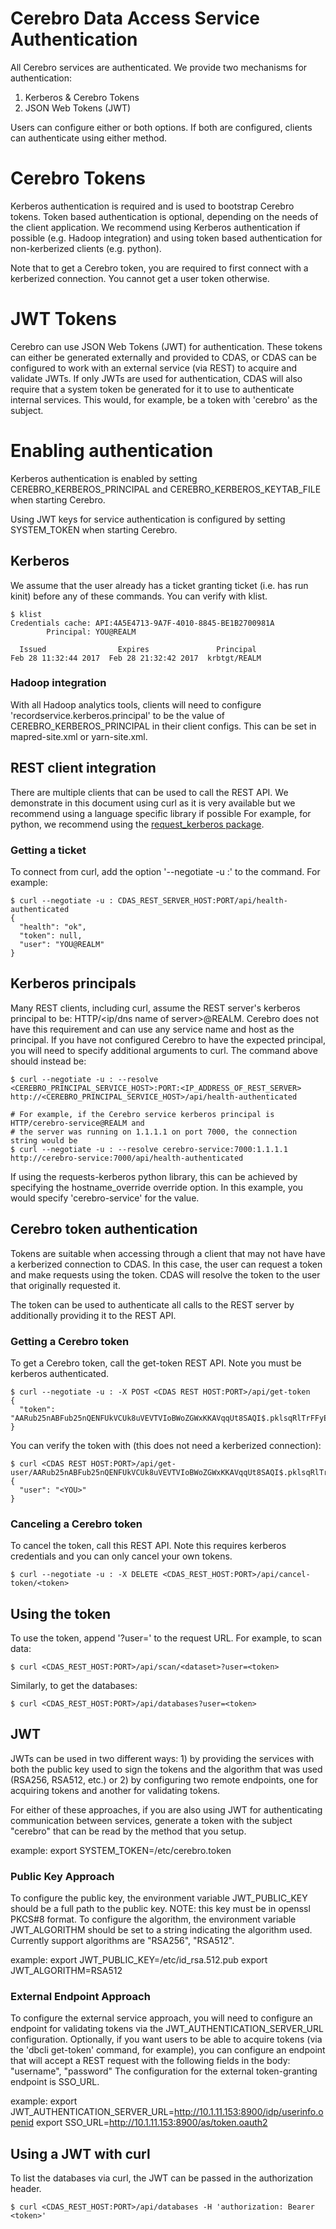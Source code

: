 # Cerebro Data Access Service Authentication

All Cerebro services are authenticated. We provide two mechanisms for authentication:

1. Kerberos & Cerebro Tokens
2. JSON Web Tokens (JWT)

Users can configure either or both options. If both are configured, clients can
authenticate using either method.

# Cerebro Tokens
Kerberos authentication is required and is used to bootstrap Cerebro tokens. Token
based authentication is optional, depending on the needs of the client application. We
recommend using Kerberos authentication if possible (e.g. Hadoop integration) and
using token based authentication for non-kerberized clients (e.g. python).

Note that to get a Cerebro token, you are required to first connect with a kerberized
connection. You cannot get a user token otherwise.

# JWT Tokens

Cerebro can use JSON Web Tokens (JWT) for authentication.
These tokens can either be generated externally and provided to CDAS, or CDAS can be
configured to work with an external service (via REST) to acquire and validate JWTs.
If only JWTs are used for authentication, CDAS will also require that a system token be
generated for it to use to authenticate internal services. This would, for example,
be a token with 'cerebro' as the subject.


# Enabling authentication
Kerberos authentication is enabled by setting CEREBRO_KERBEROS_PRINCIPAL and
CEREBRO_KERBEROS_KEYTAB_FILE when starting Cerebro.

Using JWT keys for service authentication is configured by setting SYSTEM_TOKEN
when starting Cerebro.

## Kerberos
We assume that the user already has a ticket granting ticket (i.e. has run kinit) before
any of these commands. You can verify with klist.

```shell
$ klist
Credentials cache: API:4A5E4713-9A7F-4010-8845-BE1B2700981A
        Principal: YOU@REALM

  Issued                Expires               Principal
Feb 28 11:32:44 2017  Feb 28 21:32:42 2017  krbtgt/REALM
```

### Hadoop integration
With all Hadoop analytics tools, clients will need to configure
'recordservice.kerberos.principal' to be the value of CEREBRO_KERBEROS_PRINCIPAL in their
client configs. This can be set in mapred-site.xml or yarn-site.xml.

## REST client integration
There are multiple clients that can be used to call the REST API. We demonstrate
in this document using curl as it is very available but we recommend using a language
specific library if possible For example, for python, we recommend using the
[request_kerberos package](https://github.com/requests/requests-kerberos).


### Getting a ticket
To connect from curl, add the option '--negotiate -u :' to the command. For example:
```shell
$ curl --negotiate -u : CDAS_REST_SERVER_HOST:PORT/api/health-authenticated
{
  "health": "ok",
  "token": null,
  "user": "YOU@REALM"
}
```

## Kerberos principals
Many REST clients, including curl, assume the REST server's kerberos principal to
be: HTTP/<ip/dns name of server>@REALM. Cerebro does not have this requirement and
can use any service name and host as the principal. If you have not configured
Cerebro to have the expected principal, you will need to specify additional
arguments to curl. The command above should instead be:
```
$ curl --negotiate -u : --resolve <CEREBRO_PRINCIPAL_SERVICE_HOST>:PORT:<IP_ADDRESS_OF_REST_SERVER> http://<CEREBRO_PRINCIPAL_SERVICE_HOST>/api/health-authenticated

# For example, if the Cerebro service kerberos principal is HTTP/cerebro-service@REALM and
# the server was running on 1.1.1.1 on port 7000, the connection string would be
$ curl --negotiate -u : --resolve cerebro-service:7000:1.1.1.1 http://cerebro-service:7000/api/health-authenticated
```

If using the requests-kerberos python library, this can be achieved by specifying the
hostname_override override option. In this example, you would specify 'cerebro-service'
for the value.

## Cerebro token authentication
Tokens are suitable when accessing through a client that may not have have a kerberized
connection to CDAS. In this case, the user can request a token and make requests
using the token. CDAS will resolve the token to the user that originally requested it.

The token can be used to authenticate all calls to the REST server by additionally
providing it to the REST API.

### Getting a Cerebro token
To get a Cerebro token, call the get-token REST API. Note you must be kerberos
authenticated.

```shell
$ curl --negotiate -u : -X POST <CDAS REST HOST:PORT>/api/get-token
{
  "token": "AARub25nABFub25nQENFUkVCUk8uVEVTVIoBWoZGWxKKAVqqUt8SAQI$.pklsqRlTrFFyEPSHVjItxqBrZ28$"
}
```

You can verify the token with (this does not need a kerberized connection):
```shell
$ curl <CDAS REST HOST:PORT>/api/get-user/AARub25nABFub25nQENFUkVCUk8uVEVTVIoBWoZGWxKKAVqqUt8SAQI$.pklsqRlTrFFyEPSHVjItxqBrZ28$
{
  "user": "<YOU>"
}
```

### Canceling a Cerebro token
To cancel the token, call this REST API. Note this requires kerberos credentials and
you can only cancel your own tokens.
```shell
$ curl --negotiate -u : -X DELETE <CDAS_REST_HOST:PORT>/api/cancel-token/<token>
```


## Using the token
To use the token, append '?user=<token>' to the request URL. For example, to scan data:
```shell
$ curl <CDAS_REST_HOST:PORT>/api/scan/<dataset>?user=<token>
```

Similarly, to get the databases:
```shell
$ curl <CDAS_REST_HOST:PORT>/api/databases?user=<token>
```


## JWT
JWTs can be used in two different ways: 1) by providing the services with both the public
key used to sign the tokens and the algorithm that was used (RSA256, RSA512, etc.) or
2) by configuring two remote endpoints, one for acquiring tokens and another for
validating tokens.

For either of these approaches, if you are also using JWT for authenticating communication
between services, generate a token with the subject "cerebro" that can be read by the
method that you setup.

example:
export SYSTEM_TOKEN=/etc/cerebro.token

### Public Key Approach
To configure the public key, the environment variable JWT_PUBLIC_KEY should be a full path
to the public key. NOTE: this key must be in openssl PKCS#8 format. To configure the
algorithm, the environment variable JWT_ALGORITHM should be set to a string indicating
the algorithm used. Currently support algorithms are "RSA256", "RSA512".

example:
export JWT_PUBLIC_KEY=/etc/id_rsa.512.pub
export JWT_ALGORITHM=RSA512

### External Endpoint Approach
To configure the external service approach, you will need to configure an endpoint for
validating tokens via the JWT_AUTHENTICATION_SERVER_URL configuration.
Optionally, if you want users to be able to acquire tokens (via the 'dbcli get-token'
command, for example), you can configure an endpoint that will accept a REST
request with the following fields in the body: "username", "password"
The configuration for the external token-granting endpoint is SSO_URL.

example:
export JWT_AUTHENTICATION_SERVER_URL=http://10.1.11.153:8900/idp/userinfo.openid
export SSO_URL=http://10.1.11.153:8900/as/token.oauth2

## Using a JWT with curl
To list the databases via curl, the JWT can be passed in the authorization header.

```shell
$ curl <CDAS_REST_HOST:PORT>/api/databases -H 'authorization: Bearer <token>'
```
